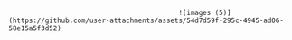                                               ![images (5)](https://github.com/user-attachments/assets/54d7d59f-295c-4945-ad06-58e15a5f3d52)
